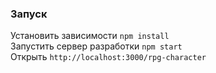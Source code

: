 ### Запуск
Установить зависимости `npm install`
<br>
Запустить сервер разработки `npm start`
<br>
Открыть `http://localhost:3000/rpg-character`
